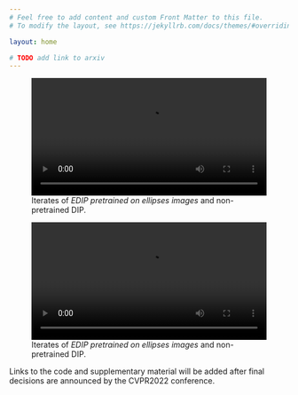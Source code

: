 ```yaml
---
# Feel free to add content and custom Front Matter to this file.
# To modify the layout, see https://jekyllrb.com/docs/themes/#overriding-theme-defaults

layout: home

# TODO add link to arxiv
---
```


<!-- <a href="{{ site.github.repository_url }}" title="{{ social.github | escape }}"><svg class="svg-icon grey"><use xlink:href="{{ '/assets/minima-social-icons.svg#github' | relative_url }}"></use></svg>Code on GitHub</a> -->

<figure>
<video width="100%" controls>
<source src="{{ site.baseurl }}/assets/videos/edip_ellipses_lotus_20.mp4" type="video/mp4">
Your browser does not support the video tag.
</video>
<figcaption>Iterates of <em>EDIP pretrained on ellipses images</em> and non-pretrained DIP.</figcaption>
</figure>

<figure>
<video width="100%" controls>
<source src="{{ site.baseurl }}/assets/videos/edip_ellipses_walnut_120.mp4" type="video/mp4">
Your browser does not support the video tag.
</video>
<figcaption>Iterates of <em>EDIP pretrained on ellipses images</em> and non-pretrained DIP.</figcaption>
</figure>

Links to the code and supplementary material will be added after final decisions are announced by the CVPR2022 conference.
